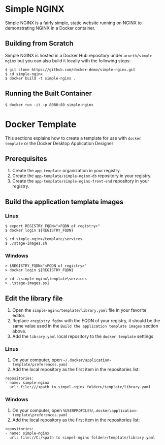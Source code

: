 # Simple NGINX
Simple NGINX is a fairly simple, static website running on NGINX to demonstrating NGINX in a Docker container.

## Building from Scratch
Simple NGINX is hosted in a Docker Hub repository under `arueth/simple-nginx` but you can also build it locally with the following steps:

```
$ git clone https://github.com/docker-demo/simple-nginx.git
$ cd simple-nginx
$ docker build -t simple-nginx .
```

## Running the Built Container

```
$ docker run -it -p 8080:80 simple-nginx
```

# Docker Template
This sections explains how to create a template for use with `docker template` or the Docker Desktop Application Designer

## Prerequisites
1. Create the `app-template` organization in your registry.
1. Create the `app-template/simple-nginx-db` repository in your registry.
1. Create the `app-template/simple-nginx-front-end` repository in your registry.

## Build the application template images

### Linux 
```
$ export REGISTRY_FQDN="<FQDN of registry>"
$ docker login ${REGISTRY_FQDN}

$ cd simple-nginx/template/services
$ ./stage-images.sh
```

### Windows
```
> $REGISTRY_FQDN="<FQDN of registry>"
> docker login ${REGISTRY_FQDN}

> cd .\simple-nginx\template\services
> .\stage-images.ps1
```

## Edit the library file
1. Open the `simple-nginx/template/library.yaml` file in your favorite editor.
1. Replace `<registry fqdn>` with the FQDN of your registry, it should be the same value used in the `Build the application template images` section above.
1. Add the `library.yaml` local repository to the `docker template` settings

### Linux 
1. On your computer, open `~/.docker/application-template/preferences.yaml`
1. Add the local repository as the first item in the repositories list:
```
repositories:
- name: simple-nginx
  url: file:///<path to simpel-nginx folder>/template/library.yaml
```

### Windows
1. On your computer, open `%USERPROFILE%\.docker\application-template\preferences.yaml`
1. Add the local repository as the first item in the repositories list:
```
repositories:
- name: simple-nginx
  url: file://C:/<path to simpel-nginx folder>/template/library.yaml
```
